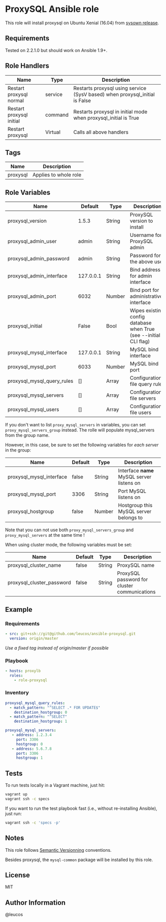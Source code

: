 # ProxySQL Ansible role

This role will install proxysql on Ubuntu Xenial (16.04) from [sysown release](https://github.com/sysown/proxysql/releases).

## Requirements

Tested on 2.2.1.0 but should work on Ansible 1.9+.

## Role Handlers

| Name                     | Type    | Description                                                                 |
| ------------------------ | ------- | --------------------------------------------------------------------------- |
| Restart proxysql normal  | service | Restarts proxysql using service (SysV based) when proxysql_initial is False |
| Restart proxysql initial | command | Restarts proxysql in initial mode when proxysql_initial is True             |
| Restart proxysql         | Virtual | Calls all above handlers                                                    |

## Tags

| Name     | Description           |
| -------- | --------------------- |
| proxysql | Applies to whole role |


## Role Variables

| Name                       | Default   | Type   | Description                                                       |
| -----                      | -------   | ------ | -----------                                                       |
| proxysql_version           | 1.5.3     | String | ProxySQL version to install                                       |
| proxysql_admin_user        | admin     | String | Username for ProxySQL admin                                       |
| proxysql_admin_password    | admin     | String | Password for the above user                                       |
| proxysql_admin_interface   | 127.0.0.1 | String | Bind address for admin interface                                  |
| proxysql_admin_port        | 6032      | Number | Bind port for administrative interface                            |
| proxysql_initial           | False     | Bool   | Wipes existing config database when True (see --initial CLI flag) |
| proxysql_mysql_interface   | 127.0.0.1 | String | MySQL bind interface                                              |
| proxysql_mysql_port        | 6033      | Number | MySQL bind port                                                   |
| proxysql_mysql_query_rules | []        | Array  | Configuration-file query rules                                    |
| proxysql_mysql_servers     | []        | Array  | Configuration-file servers                                        |
| proxysql_mysql_users       | []        | Array  | Configuration-file users                                          |

If you don't want to list `proxy_mysql_servers` in variables, you can
set `proxy_mysql_servers_group` instead. The rolle will populate
mysql_servers from the group name.

However, in this case, be sure to set the following variables for _each
server_ in the group:

| Name                     | Default | Type   | Description                                  |
| -----                    | ------- | ------ | -------------------------------------------- |
| proxysql_mysql_interface | false   | String | Interface **name** MySQL server listens on   |
| proxysql_mysql_port      | 3306    | String | Port MySQL listens on                        |
| proxysql_hostgroup       | false   | Number | Hostgroup this MySQL server belongs to       |

Note that you can not use both `proxy_mysql_servers_group` and
`proxy_mysql_servers` at the same time !

When using cluster mode, the following variables must be set:

| Name                      | Default | Type   | Description                                  |
| -----                     | ------- | ------ | -------------------------------------------- |
| proxysql_cluster_name     | false   | String | ProxySQL name                                |
| proxysql_cluster_password | false   | String | ProxySQL password for cluster communications |

## Example

### Requirements

```yaml
- src: git+ssh://git@github.com/leucos/ansible-proxysql.git
  version: origin/master
```
_Use a fixed tag instead of origin/master if possible_

### Playbook

```yaml
- hosts: proxylb
  roles:
    - role-proxysql
```

### Inventory

```yaml
proxysql_mysql_query_rules:
  - match_pattern: "^SELECT .* FOR UPDATE$"
    destination_hostgroup: 0
  - match_pattern: "^SELECT"
    destination_hostgroup: 1

proxysql_mysql_servers:
   - address: 1.2.3.4
     port: 3306
     hostgroup: 0
   - address: 5.6.7.8
     port: 3306
     hostgroup: 1
```

## Tests

To run tests locally in a Vagrant machine, just hit:

```bash
vagrant up
vagrant ssh -c specs
```

If you want to run the test playbook fast (i.e., without re-installing Ansible),
just run:

```bash
vagrant ssh -c 'specs -p'
```

## Notes

This role follows [Semantic Versionning](http://semver.org/)
conventions.

Besides proxysql, the `mysql-common` package will be installed by this role.

## License

MIT

## Author Information

@leucos

